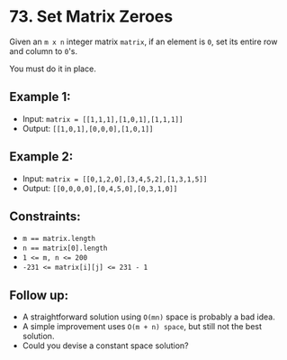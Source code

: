 # 73. Set Matrix Zeroes
Given an `m x n` integer matrix `matrix`, if an element is `0`, set its entire row and column to `0`'s.

You must do it in place.

## Example 1:

- Input: `matrix = [[1,1,1],[1,0,1],[1,1,1]]`
- Output: `[[1,0,1],[0,0,0],[1,0,1]]`
## Example 2:

- Input: `matrix = [[0,1,2,0],[3,4,5,2],[1,3,1,5]]`
- Output: `[[0,0,0,0],[0,4,5,0],[0,3,1,0]]`
 

## Constraints:

- `m == matrix.length`
- `n == matrix[0].length`
- `1 <= m, n <= 200`
- `-231 <= matrix[i][j] <= 231 - 1`
 

## Follow up:

- A straightforward solution using `O(mn)` space is probably a bad idea.
- A simple improvement uses `O(m + n) space`, but still not the best solution.
- Could you devise a constant space solution?